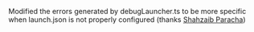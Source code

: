 Modified the errors generated by debugLauncher.ts to be more specific when launch.json is not properly configured
(thanks [Shahzaib Paracha](https://github.com/ShahzaibP))
